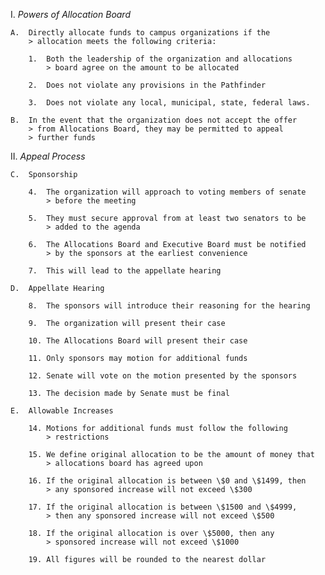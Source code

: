 I.  *Powers of Allocation Board*

    A.  Directly allocate funds to campus organizations if the
        > allocation meets the following criteria:

        1.  Both the leadership of the organization and allocations
            > board agree on the amount to be allocated

        2.  Does not violate any provisions in the Pathfinder

        3.  Does not violate any local, municipal, state, federal laws.

    B.  In the event that the organization does not accept the offer
        > from Allocations Board, they may be permitted to appeal
        > further funds

II. *Appeal Process*

    C.  Sponsorship

        4.  The organization will approach to voting members of senate
            > before the meeting

        5.  They must secure approval from at least two senators to be
            > added to the agenda

        6.  The Allocations Board and Executive Board must be notified
            > by the sponsors at the earliest convenience

        7.  This will lead to the appellate hearing

    D.  Appellate Hearing

        8.  The sponsors will introduce their reasoning for the hearing

        9.  The organization will present their case

        10. The Allocations Board will present their case

        11. Only sponsors may motion for additional funds

        12. Senate will vote on the motion presented by the sponsors

        13. The decision made by Senate must be final

    E.  Allowable Increases

        14. Motions for additional funds must follow the following
            > restrictions

        15. We define original allocation to be the amount of money that
            > allocations board has agreed upon

        16. If the original allocation is between \$0 and \$1499, then
            > any sponsored increase will not exceed \$300

        17. If the original allocation is between \$1500 and \$4999,
            > then any sponsored increase will not exceed \$500

        18. If the original allocation is over \$5000, then any
            > sponsored increase will not exceed \$1000

        19. All figures will be rounded to the nearest dollar
